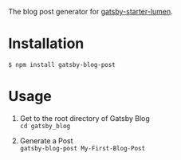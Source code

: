 The blog post generator for [gatsby-starter-lumen](https://github.com/alxshelepenok/gatsby-starter-lumen).

# Installation
`$ npm install gatsby-blog-post`

# Usage
1. Get to the root directory of Gatsby Blog  
`cd gatsby_blog`

2. Generate a Post  
`gatsby-blog-post My-First-Blog-Post`
